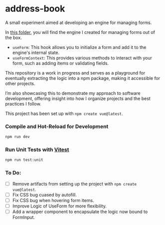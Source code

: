 # address-book

A small experiment aimed at developing an engine for managing forms.

In [this folder](https://github.com/sirPixieJerry/address-book/tree/master/src/components/CreateContactForm/store), you will find the engine I created for managing forms out of the box.

- `useForm`: This hook allows you to initialize a form and add it to the engine's internal state.
- `useFormContext`: This provides various methods to interact with your form, such as adding items or validating fields.

This repository is a work in progress and serves as a playground for eventually extracting the logic into a npm package, making it accessible for other projects.

I’m also showcasing this to demonstrate my approach to software development, offering insight into how I organize projects and the best practices I follow.

This project has been set up with `npm create vue@latest`.

### Compile and Hot-Reload for Development

```sh
npm run dev
```

### Run Unit Tests with [Vitest](https://vitest.dev/)

```sh
npm run test:unit
```

### To Do:

- [ ] Remove artifacts from setting up the project with `npm create vue@latest`.
- [ ] Fix CSS bug cuased by autofill.
- [ ] Fix CSS bug when hovering form items.
- [ ] Improve Logic of UseForm for more flexibility.
- [ ] Add a wrapper component to encapsulate the logic now bound to FormInput.
